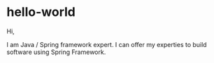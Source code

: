 # hello-world
Hi,

I am Java / Spring framework expert.
I can offer my experties to build software using Spring Framework.
